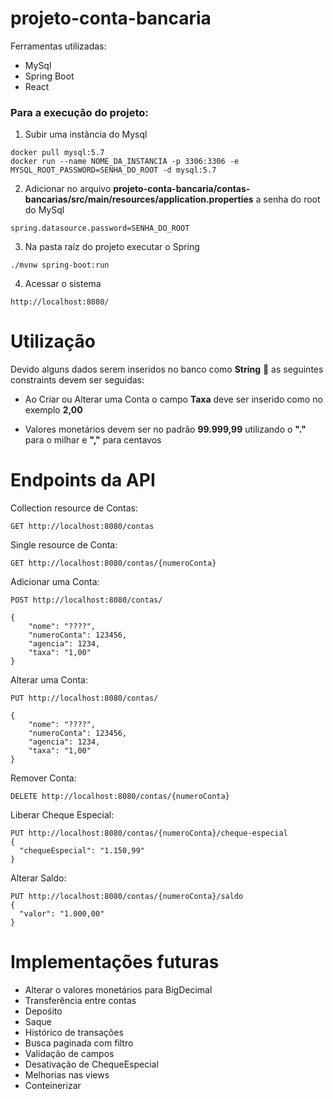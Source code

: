 # projeto-conta-bancaria

Ferramentas utilizadas:
- MySql
- Spring Boot
- React

### Para a execução do projeto:
1. Subir uma instância do Mysql
```
docker pull mysql:5.7
docker run --name NOME_DA_INSTANCIA -p 3306:3306 -e MYSQL_ROOT_PASSWORD=SENHA_DO_ROOT -d mysql:5.7
```

2. Adicionar no arquivo **projeto-conta-bancaria/contas-bancarias/src/main/resources/application.properties** a senha do root do MySql
```
spring.datasource.password=SENHA_DO_ROOT
```

3. Na pasta raíz do projeto executar o Spring
```
./mvnw spring-boot:run
```

4. Acessar o sistema
```
http://localhost:8080/
```
# Utilização
Devido alguns dados serem inseridos no banco como **String** :eyes: as seguintes constraints devem ser seguidas:

- Ao Criar ou Alterar uma Conta o campo **Taxa** deve ser inserido como no exemplo **2,00**

- Valores monetários devem ser no padrão **99.999,99** utilizando o **"."** para o milhar e **","** para centavos

# Endpoints da API

Collection resource de Contas:
```
GET http://localhost:8080/contas
```
Single resource de Conta:
```
GET http://localhost:8080/contas/{numeroConta}
```
Adicionar uma Conta:
```
POST http://localhost:8080/contas/

{
    "nome": "????",
    "numeroConta": 123456,
    "agencia": 1234,
    "taxa": "1,00"
}

```
Alterar uma Conta:
```
PUT http://localhost:8080/contas/

{
    "nome": "????",
    "numeroConta": 123456,
    "agencia": 1234,
    "taxa": "1,00"
}
```
Remover Conta:
```
DELETE http://localhost:8080/contas/{numeroConta}
```
Liberar Cheque Especial:
```
PUT http://localhost:8080/contas/{numeroConta}/cheque-especial
{
  "chequeEspecial": "1.150,99"
}
```
Alterar Saldo:
```
PUT http://localhost:8080/contas/{numeroConta}/saldo
{
  "valor": "1.000,00"
}
```

# Implementações futuras
- Alterar o valores monetários para BigDecimal
- Transferência entre contas
- Depośito
- Saque
- Histórico de transações
- Busca paginada com filtro
- Validação de campos
- Desativação de ChequeEspecial
- Melhorias nas views
- Conteinerizar
